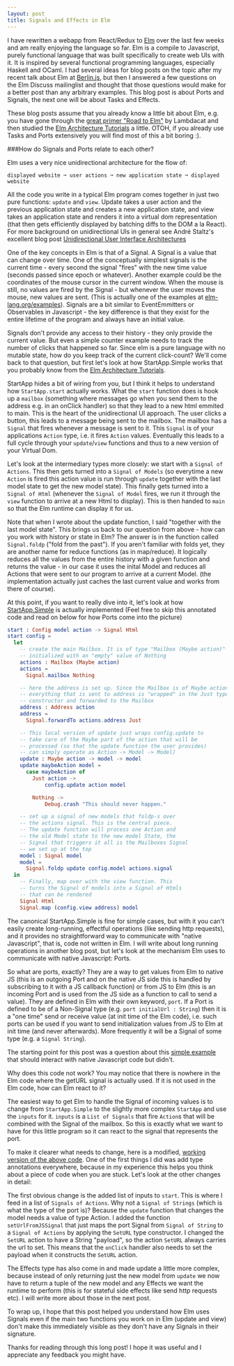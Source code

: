 ```yaml
---
layout: post
title: Signals and Effects in Elm
---
```

I have rewritten a webapp from React/Redux to [Elm](http://elm-lang.org/) over the last few weeks and am really enjoying the language so far. Elm is a compile to Javascript, purely functional language that was built specifically to create web UIs with it. It is inspired by several functional programming languages, especially Haskell and OCaml. I had several ideas for blog posts on the topic after my recent talk about Elm at [Berlin.js](http://www.berlinjs.org), but then I answered a few questions on the Elm Discuss mailinglist and thought that those questions would make for a better post than any arbitrary examples. This blog post is about Ports and Signals, the next one will be about Tasks and Effects.

These blog posts assume that you already know a little bit about Elm, e.g. you have gone through the [great primer "Road to Elm"](http://www.lambdacat.com/road-to-elm-index/) by Lambdacat and then studied the [Elm Architecture Tutorials](https://github.com/evancz/elm-architecture-tutorial) a little. OTOH, if you already use Tasks and Ports extensively you will find most of this a bit boring :). 

###How do Signals and Ports relate to each other?

Elm uses a very nice unidirectional architecture for the flow of:

```
displayed website ➞ user actions ➞ new application state ➞ displayed website
```

All the code you write in a typical Elm program comes together in just two pure functions: `update` and `view`. Update takes a user action and the previous application state and creates a new application state, and view takes an application state and renders it into a virtual dom representation (that then gets efficiently displayed by batching diffs to the DOM a la React). For more background on unidirectional UIs in general see André Staltz's excellent blog post [Unidirectional User Interface Architectures](http://staltz.com/unidirectional-user-interface-architectures.html)

One of the key concepts in Elm is that of a Signal. A Signal is a value that can change over time. One of the conceptually simplest signals is the current time - every second the signal "fires" with the new time value (seconds passed since epoch or whatever). Another example could be the coordinates of the mouse cursor in the current window. When the mouse is still, no values are fired by the Signal - but whenever the user moves the mouse, new values are sent. (This is actually one of the examples at [elm-lang.org/examples](http://elm-lang.org/examples/mouse-position)). Signals are a bit similar to EventEmmitters or Observables in Javascript - the key difference is that they exist for the entire lifetime of the program and always have an initial value.

Signals don't provide any access to their history - they only provide the current value. But even a simple counter example needs to track the number of clicks that happened so far. Since elm is a pure language with no mutable state, how do you keep track of the current click-count? We'll come back to that question, but first let's look at how StartApp.Simple works that you probably know from the [Elm Architecture Tutorials](https://github.com/evancz/elm-architecture-tutorial).

StartApp hides a bit of wiring from you, but I think it helps to understand how `StartApp.start` actually works. What the `start` function does is hook up a `mailbox` (something where messages go when you send them to the address e.g. in an onClick handler) so that they lead to a new html emmited to main. This is the heart of the unidirectional UI approach. The user clicks a button, this leads to a message being sent to the mailbox. The mailbox has a `Signal` that fires whenever a message is sent to it. This `Signal` is of your applications `Action` type, i.e. it fires `Action` values. Eventually this leads to a full cycle through your `update`/`view` functions and thus to a new version of your Virtual Dom.

Let's look at the intermediary types more closely: we start with a `Signal of Actions`. This then gets turned into a `Signal of Models` (so everytime a new `Action` is fired this action value is run through `update` together with the last model state to get the new model state). This finally gets turned into a `Signal of Html` (whenever the `Signal of Model` fires, we run it through the `view` function to arrive at a new Html to display). This is then handed to `main` so that the Elm runtime can display it for us.

Note that when I wrote about the update function, I said "together with the last model state". This brings us back to our question from above - how can you work with history or state in Elm? The answer is in the function called `Signal.foldp` ("fold from the past"). If you aren't familiar with folds yet, they are another name for reduce functions (as in map/reduce). It logically reduces all the values from the entire history with a given function and returns the value - in our case it uses the inital Model and reduces all Actions that were sent to our program to arrive at a current Model. (the implementation actually just caches the last current value and works from there of course).

At this point, if you want to really dive into it, let's look at how [StartApp.Simple](https://github.com/evancz/start-app) is actually implemented (Feel free to skip this annotated code and read on below for how Ports come into the picture)

```elm
start : Config model action -> Signal Html
start config =
  let
    -- create the main Mailbox. It is of type "Mailbox (Maybe action)" and is
    -- initialized with an "empty" value of Nothing
    actions : Mailbox (Maybe action)
    actions =
      Signal.mailbox Nothing

    -- here the address is set up. Since the Mailbox is of Maybe action, 
    -- everything that is sent to address is "wrapped" in the Just type 
    -- constructor and forwarded to the Mailbox
    address : Address action
    address =
      Signal.forwardTo actions.address Just

    -- This local version of update just wraps config.update to 
    -- take care of the Maybe part of the action that will be
    -- processed (so that the update function the user provides)
    -- can simply operate as Action -> Model -> Model)
    update : Maybe action -> model -> model
    update maybeAction model =
      case maybeAction of
        Just action ->
            config.update action model

        Nothing ->
            Debug.crash "This should never happen."

    -- set up a signal of new models that foldp-s over
    -- the actions signal. This is the central piece.
    -- The update function will process one Action and
    -- the old Model state to the new model State, the 
    -- Signal that triggers it all is the Mailboxes Signal
    -- we set up at the top
    model : Signal model
    model =
      Signal.foldp update config.model actions.signal
  in
    -- Finally, map over with the view function. This 
    -- turns the Signal of models into a Signal of Htmls
    -- that can be rendered
    Signal Html
    Signal.map (config.view address) model
```

The canonical StartApp.Simple is fine for simple cases, but with it you can't easily create long-running, effectful operations (like sending http requests), and it provides no straightforward way to communicate with "native Javascript", that is, code not written in Elm. I will write about long running operations in another blog post, but let's look at the mechanism Elm uses to communicate with native Javascript: Ports.

So what are ports, exactly? They are a way to get values from Elm to native JS (this is an outgoing Port and on the native JS side this is handled by subscribing to it with a JS callback function) or from JS to Elm (this is an incoming Port and is used from the JS side as a function to call to send a value). They are defined in Elm with their own keyword, `port`. If a Port is defined to be of a Non-Signal type (e.g. `port initialUrl : String`) then it is a "one time" send or receive value (at init time of the Elm code), i.e. such ports can be used if you want to send initialization values from JS to Elm at init time (and never afterwards). More frequently it will be a Signal of some type (e.g. a `Signal String`). 

The starting point for this post was a question about this [simple example](https://gist.github.com/danyx23/27be1e9a9b387d9a7532) that should interact with native Javascript code but didn't. 

Why does this code not work? You may notice that there is nowhere in the Elm code where the getURL signal is actually used. If it is not used in the Elm code, how can Elm react to it?

The easiest way to get Elm to handle the Signal of incoming values is to change from `StartApp.Simple` to the slightly more complex `StartApp` and use the `inputs` for it. `inputs` is a `List of Signals` that fire `Action`s that will be combined with the Signal of the mailbox. So this is exactly what we want to have for this little program so it can react to the signal that represents the port.

To make it clearer what needs to change, here is a modified, [working version of the above code](https://gist.github.com/danyx23/23ab6572e7292e66e5ae). One of the first things I did was add type annotations everywhere, because in my experience this helps you think about a piece of code when you are stuck. Let's look at the other changes in detail:

The first obvious change is the added list of inputs to `start`. This is where I feed in a list of `Signals of Actions`. Why not a `Signal of Strings` (which is what the type of the port is)? Because the `update` function that changes the model needs a value of type Action. I added the function `setUrlFromJSSignal` that just maps the port Signal from `Signal of String` to a `Signal of Actions` by applying the `SetURL` type constructor. I changed the `SetURL` action to have a String "payload", so the action `SetURL` always carries the url to set. This means that the `onClick` handler also needs to set the payload when it constructs the `SetURL` action.

The Effects type has also come in and made update a little more complex, because instead of only returning just the new model from `update` we now have to return a tuple of the new model and any Effects we want the runtime to perform (this is for stateful side effects like send http requests etc). I will write more about those in the next post.

To wrap up, I hope that this post helped you understand how Elm uses Signals even if the main two functions you work on in Elm (update and view) don't make this immediately visible as they don't have any Signals in their signature. 

Thanks for reading through this long post! I hope it was useful and I appreciate any feedback you might have.